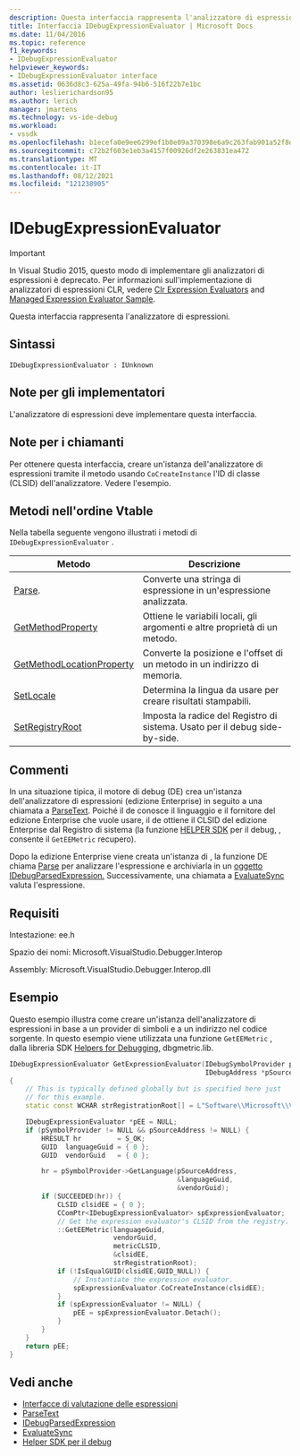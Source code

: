 ```yaml
---
description: Questa interfaccia rappresenta l'analizzatore di espressioni.
title: Interfaccia IDebugExpressionEvaluator | Microsoft Docs
ms.date: 11/04/2016
ms.topic: reference
f1_keywords:
- IDebugExpressionEvaluator
helpviewer_keywords:
- IDebugExpressionEvaluator interface
ms.assetid: 0636d8c3-625a-49fa-94b6-516f22b7e1bc
author: leslierichardson95
ms.author: lerich
manager: jmartens
ms.technology: vs-ide-debug
ms.workload:
- vssdk
ms.openlocfilehash: b1ecefa0e9ee6299ef1b8e09a370398e6a9c263fab901a52f8d7aec45ca45013
ms.sourcegitcommit: c72b2f603e1eb3a4157f00926df2e263831ea472
ms.translationtype: MT
ms.contentlocale: it-IT
ms.lasthandoff: 08/12/2021
ms.locfileid: "121238905"
---
```

# <a name="idebugexpressionevaluator"></a>IDebugExpressionEvaluator
> [!IMPORTANT]
> In Visual Studio 2015, questo modo di implementare gli analizzatori di espressioni è deprecato. Per informazioni sull'implementazione di analizzatori di espressioni CLR, vedere [Clr Expression Evaluators](https://github.com/Microsoft/ConcordExtensibilitySamples/wiki/CLR-Expression-Evaluators) and [Managed Expression Evaluator Sample](https://github.com/Microsoft/ConcordExtensibilitySamples/wiki/Managed-Expression-Evaluator-Sample).

Questa interfaccia rappresenta l'analizzatore di espressioni.

## <a name="syntax"></a>Sintassi

```
IDebugExpressionEvaluator : IUnknown
```

## <a name="notes-for-implementers"></a>Note per gli implementatori
L'analizzatore di espressioni deve implementare questa interfaccia.

## <a name="notes-for-callers"></a>Note per i chiamanti
Per ottenere questa interfaccia, creare un'istanza dell'analizzatore di espressioni tramite il metodo usando `CoCreateInstance` l'ID di classe (CLSID) dell'analizzatore. Vedere l'esempio.

## <a name="methods-in-vtable-order"></a>Metodi nell'ordine Vtable
Nella tabella seguente vengono illustrati i metodi di `IDebugExpressionEvaluator` .

|Metodo|Descrizione|
|------------|-----------------|
|[Parse](../../../extensibility/debugger/reference/idebugexpressionevaluator-parse.md).|Converte una stringa di espressione in un'espressione analizzata.|
|[GetMethodProperty](../../../extensibility/debugger/reference/idebugexpressionevaluator-getmethodproperty.md)|Ottiene le variabili locali, gli argomenti e altre proprietà di un metodo.|
|[GetMethodLocationProperty](../../../extensibility/debugger/reference/idebugexpressionevaluator-getmethodlocationproperty.md)|Converte la posizione e l'offset di un metodo in un indirizzo di memoria.|
|[SetLocale](../../../extensibility/debugger/reference/idebugexpressionevaluator-setlocale.md)|Determina la lingua da usare per creare risultati stampabili.|
|[SetRegistryRoot](../../../extensibility/debugger/reference/idebugexpressionevaluator-setregistryroot.md)|Imposta la radice del Registro di sistema. Usato per il debug side-by-side.|

## <a name="remarks"></a>Commenti
In una situazione tipica, il motore di debug (DE) crea un'istanza dell'analizzatore di espressioni (edizione Enterprise) in seguito a una chiamata a [ParseText](../../../extensibility/debugger/reference/idebugexpressioncontext2-parsetext.md). Poiché il de conosce il linguaggio e il fornitore del edizione Enterprise che vuole usare, il de ottiene il CLSID del edizione Enterprise dal Registro di sistema (la funzione [HELPER SDK](../../../extensibility/debugger/reference/sdk-helpers-for-debugging.md) per il debug, , consente il `GetEEMetric` recupero).

Dopo la edizione Enterprise viene creata un'istanza di , la funzione DE chiama [Parse](../../../extensibility/debugger/reference/idebugexpressionevaluator-parse.md) per analizzare l'espressione e archiviarla in un [oggetto IDebugParsedExpression.](../../../extensibility/debugger/reference/idebugparsedexpression.md) Successivamente, una chiamata a [EvaluateSync](../../../extensibility/debugger/reference/idebugparsedexpression-evaluatesync.md) valuta l'espressione.

## <a name="requirements"></a>Requisiti
Intestazione: ee.h

Spazio dei nomi: Microsoft.VisualStudio.Debugger.Interop

Assembly: Microsoft.VisualStudio.Debugger.Interop.dll

## <a name="example"></a>Esempio
Questo esempio illustra come creare un'istanza dell'analizzatore di espressioni in base a un provider di simboli e a un indirizzo nel codice sorgente. In questo esempio viene utilizzata una funzione `GetEEMetric` , dalla libreria SDK [Helpers for Debugging,](../../../extensibility/debugger/reference/sdk-helpers-for-debugging.md) dbgmetric.lib.

```cpp
IDebugExpressionEvaluator GetExpressionEvaluator(IDebugSymbolProvider pSymbolProvider,
                                                 IDebugAddress *pSourceAddress)
{
    // This is typically defined globally but is specified here just
    // for this example.
    static const WCHAR strRegistrationRoot[] = L"Software\\Microsoft\\VisualStudio\\8.0Exp";

    IDebugExpressionEvaluator *pEE = NULL;
    if (pSymbolProvider != NULL && pSourceAddress != NULL) {
        HRESULT hr         = S_OK;
        GUID  languageGuid = { 0 };
        GUID  vendorGuid   = { 0 };

        hr = pSymbolProvider->GetLanguage(pSourceAddress,
                                          &languageGuid,
                                          &vendorGuid);
        if (SUCCEEDED(hr)) {
            CLSID clsidEE = { 0 };
            CComPtr<IDebugExpressionEvaluator> spExpressionEvaluator;
            // Get the expression evaluator's CLSID from the registry.
            ::GetEEMetric(languageGuid,
                          vendorGuid,
                          metricCLSID,
                          &clsidEE,
                          strRegistrationRoot);
            if (!IsEqualGUID(clsidEE,GUID_NULL)) {
                // Instantiate the expression evaluator.
                spExpressionEvaluator.CoCreateInstance(clsidEE);
            }
            if (spExpressionEvaluator != NULL) {
                pEE = spExpressionEvaluator.Detach();
            }
        }
    }
    return pEE;
}
```

## <a name="see-also"></a>Vedi anche
- [Interfacce di valutazione delle espressioni](../../../extensibility/debugger/reference/expression-evaluation-interfaces.md)
- [ParseText](../../../extensibility/debugger/reference/idebugexpressioncontext2-parsetext.md)
- [IDebugParsedExpression](../../../extensibility/debugger/reference/idebugparsedexpression.md)
- [EvaluateSync](../../../extensibility/debugger/reference/idebugparsedexpression-evaluatesync.md)
- [Helper SDK per il debug](../../../extensibility/debugger/reference/sdk-helpers-for-debugging.md)

